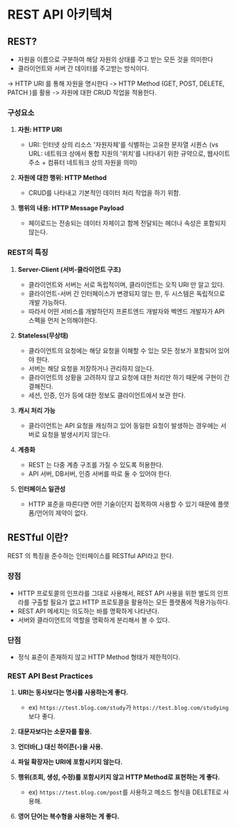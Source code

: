 # REST API 아키텍쳐

## REST?

- 자원을 이름으로 구분하여 해당 자원의 상태를 주고 받는 모든 것을 의미한다
- 클라이언트와 서버 간 데이터를 주고받는 방식이다.

-> HTTP URI 를 통해 자원을 명시한다
-> HTTP Method (GET, POST, DELETE, PATCH )를 활용
-> 자원에 대한 CRUD 작업을 적용한다.

### 구성요소

1. **자원: HTTP URI**

   - URI: 인터넷 상의 리소스 '자원자체'를 식별하는 고유한 문자열 시퀀스 (vs URL: 네트워크 상에서 통합 지원의 '위치'를 나타내기 위한 규약으로, 웹사이트 주소 + 컴퓨터 네트워크 상의 자원을 의미)

2. **자원에 대한 행위: HTTP Method**

   - CRUD를 나타내고 기본적인 데이터 처리 작업을 하기 위함.

3. **행위의 내용: HTTP Message Payload**
   - 페이로드는 전송되는 데이터 자체이고 함께 전달되는 헤더나 속성은 포함되지 않는다.

### REST의 특징

1. **Server-Client (서버-클라이언트 구조)**

   - 클라이언트와 서버는 서로 독립적이며, 클라이언트는 오직 URI 만 알고 있다.
   - 클라이언트-서버 간 인터페이스가 변경되지 않는 한, 두 시스템은 독립적으로 개발 가능하다.
   - 따라서 어떤 서비스를 개발하던지 프론트엔드 개발자와 벡엔드 개발자가 API 스펙을 먼저 논의해야한다.

2. **Stateless(무상태)**

   - 클라이언트의 요청에는 해당 요청을 이해할 수 있는 모든 정보가 포함되어 있어야 한다.
   - 서버는 해당 요청을 저장하거나 관리하지 않는다.
   - 클라이언트의 상황을 고려하지 않고 요청에 대한 처리만 하기 때문에 구현이 간결해진다.
   - 세션, 인증, 인가 등에 대한 정보도 클라이언트에서 보관 한다.

3. **캐시 처리 가능**

   - 클라이언트는 API 요청을 캐싱하고 있어 동일한 요청이 발생하는 경우에는 서버로 요청을 발생시키지 않는다.

4. **계층화**

   - REST 는 다중 계층 구조를 가질 수 있도록 허용한다.
   - API 서버, DB서버, 인증 서버를 따로 둘 수 있어야 한다.

5. **인터페이스 일관성**
   - HTTP 표준을 따른다면 어떤 기술이던지 접목하여 사용할 수 있기 때문에 플랫폼/언어의 제약이 없다.

## RESTful 이란?

REST 의 특징을 준수하는 인터페이스를 RESTful API라고 한다.

### 장점

- HTTP 프로토콜의 인프라를 그대로 사용해서, REST API 사용을 위한 별도의 인프라를 구출할 필요가 없고 HTTP 프로토콜을 활용하는 모든 플랫폼에 적용가능하다.
- REST API 메세지는 의도하는 바를 명확하게 나타낸다.
- 서버와 클라이언트의 역할을 명확하게 분리해서 볼 수 있다.

### 단점

- 정식 표준이 존재하지 않고 HTTP Method 형태가 제한적이다.

### REST API Best Practices

1. **URI는 동사보다는 명사를 사용하는게 좋다.**
   - ex) `https://test.blog.com/study`가 `https://test.blog.com/studying`보다 좋다.
2. **대문자보다는 소문자를 활용.**
3. **언더바(\_) 대신 하이픈(-)을 사용.**
4. **파일 확장자는 URI에 포함시키지 않는다.**
5. **행위(조회, 생성, 수정)를 포함시키지 않고 HTTP Method로 표현하는 게 좋다.**

   - ex) `https://test.blog.com/post`를 사용하고 메소드 형식을 DELETE로 사용해.

6. **영어 단어는 복수형을 사용하는 게 좋다.**
